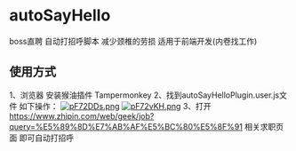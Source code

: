 # autoSayHello
boss直聘 自动打招呼脚本 减少颈椎的劳损 适用于前端开发(内卷找工作)

## 使用方式
1、浏览器 安装猴油插件 Tampermonkey 
2、找到autoSayHelloPlugin.user.js文件 如下操作：
[![pF72DDs.png](https://s21.ax1x.com/2024/04/01/pF72DDs.png)](https://imgse.com/i/pF72DDs)
[![pF72vKH.png](https://s21.ax1x.com/2024/04/01/pF72vKH.png)](https://imgse.com/i/pF72vKH)
3、打开 https://www.zhipin.com/web/geek/job?query=%E5%89%8D%E7%AB%AF%E5%BC%80%E5%8F%91 
相关求职页面 即可自动打招呼
